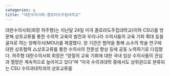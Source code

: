 ```yaml
---
categories: g
title: "대한수의사회·콜로라도주립대학교"
---
```

대한수의사회(회장 허주형)는 지난달 24일 미국 콜로라도주립대학교(이하 CSU)를 방문해 상호교류를 통한 수의학 교육의 발전과 우리나라 수의사들의 교육 기회 확대 등을 골자로 하는 양해각서(MOU)를 체결했다. 양 기관은 협약을 통해 △수의 학술 연구에 대한 상호협력 △상호교류를 통한 수의사의 전문성 향상 등에 공동 노력하기로 다짐했다. 허주형 대한수의사회 회장은 “양질의 교육 기회에 대한 국내 임상 수의사들의 관심과 열망은 계속적으로 높아지고 있다”며 “미국 수의과대학 중에서도 상위권으로 분류되는 CSU 수의과대학과의 상호교류를